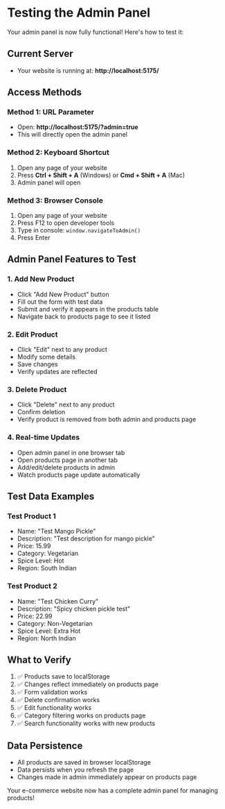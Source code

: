 # Testing the Admin Panel

Your admin panel is now fully functional! Here's how to test it:

## Current Server
- Your website is running at: **http://localhost:5175/**

## Access Methods

### Method 1: URL Parameter
- Open: **http://localhost:5175/?admin=true**
- This will directly open the admin panel

### Method 2: Keyboard Shortcut
1. Open any page of your website
2. Press **Ctrl + Shift + A** (Windows) or **Cmd + Shift + A** (Mac)
3. Admin panel will open

### Method 3: Browser Console
1. Open any page of your website
2. Press F12 to open developer tools
3. Type in console: `window.navigateToAdmin()`
4. Press Enter

## Admin Panel Features to Test

### 1. Add New Product
- Click "Add New Product" button
- Fill out the form with test data
- Submit and verify it appears in the products table
- Navigate back to products page to see it listed

### 2. Edit Product
- Click "Edit" next to any product
- Modify some details
- Save changes
- Verify updates are reflected

### 3. Delete Product
- Click "Delete" next to any product
- Confirm deletion
- Verify product is removed from both admin and products page

### 4. Real-time Updates
- Open admin panel in one browser tab
- Open products page in another tab
- Add/edit/delete products in admin
- Watch products page update automatically

## Test Data Examples

### Test Product 1
- Name: "Test Mango Pickle"
- Description: "Test description for mango pickle"
- Price: 15.99
- Category: Vegetarian
- Spice Level: Hot
- Region: South Indian

### Test Product 2
- Name: "Test Chicken Curry"
- Description: "Spicy chicken pickle test"
- Price: 22.99
- Category: Non-Vegetarian
- Spice Level: Extra Hot
- Region: North Indian

## What to Verify
1. ✅ Products save to localStorage
2. ✅ Changes reflect immediately on products page
3. ✅ Form validation works
4. ✅ Delete confirmation works
5. ✅ Edit functionality works
6. ✅ Category filtering works on products page
7. ✅ Search functionality works with new products

## Data Persistence
- All products are saved in browser localStorage
- Data persists when you refresh the page
- Changes made in admin immediately appear on products page

Your e-commerce website now has a complete admin panel for managing products!